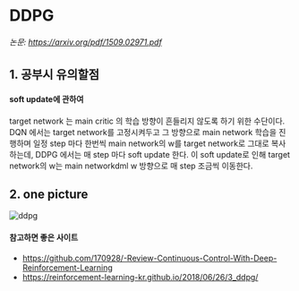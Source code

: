 # DDPG
###### 논문: https://arxiv.org/pdf/1509.02971.pdf

## 1. 공부시 유의할점
#### soft update에 관하여
target network 는 main critic 의 학습 방향이 흔들리지 않도록 하기 위한 수단이다.
DQN 에서는 target network를 고정시켜두고 그 방향으로 main network 학습을 진행하며 일정 step 마다 한번씩 main network의 w를 target network로 그대로 복사하는데, DDPG 에서는 매 step 마다 soft update 한다. 이 soft update로 인해 target network의 w는 main networkdml w 방향으로 매 step 조금씩 이동한다.

## 2. one picture
![ddpg](https://user-images.githubusercontent.com/9976453/51683122-724fe800-202c-11e9-8e72-97eb538584b2.png)

#### 참고하면 좋은 사이트
* https://github.com/170928/-Review-Continuous-Control-With-Deep-Reinforcement-Learning
* https://reinforcement-learning-kr.github.io/2018/06/26/3_ddpg/
